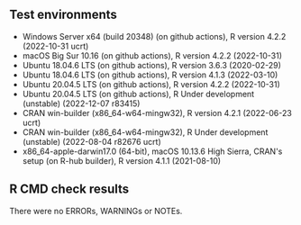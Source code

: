 ## Test environments

* Windows Server x64 (build 20348) (on github actions), R version 4.2.2 (2022-10-31 ucrt)
* macOS Big Sur 10.16 (on github actions), R version 4.2.2 (2022-10-31)
* Ubuntu 18.04.6 LTS (on github actions), R version 3.6.3 (2020-02-29)
* Ubuntu 18.04.6 LTS (on github actions), R version 4.1.3 (2022-03-10)
* Ubuntu 20.04.5 LTS (on github actions), R version 4.2.2 (2022-10-31)
* Ubuntu 20.04.5 LTS (on github actions), R Under development (unstable) (2022-12-07 r83415)
* CRAN win-builder (x86_64-w64-mingw32), R version 4.2.1 (2022-06-23 ucrt)
* CRAN win-builder (x86_64-w64-mingw32), R Under development (unstable) (2022-08-04 r82676 ucrt)
* x86_64-apple-darwin17.0 (64-bit), macOS 10.13.6 High Sierra, CRAN's setup (on R-hub builder), R version 4.1.1 (2021-08-10)

## R CMD check results
There were no ERRORs, WARNINGs or NOTEs.
